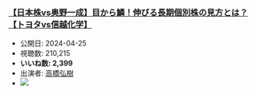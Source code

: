 ### [【日本株vs奥野一成】目から鱗！伸びる長期個別株の見方とは？【トヨタvs信越化学】](https://www.youtube.com/watch?v=bDZ68hbuUGk)
-   公開日: 2024-04-25
-   視聴数: 210,215
-   **いいね数: 2,399**
-   出演者: [高橋弘樹](/rehacq_fan/people/高橋弘樹 "wikilink")
- [![](https://img.youtube.com/vi/bDZ68hbuUGk/hqdefault.jpg)](https://www.youtube.com/watch?v=bDZ68hbuUGk)
